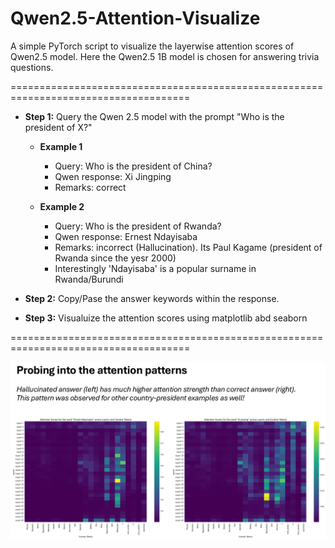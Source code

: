 # Qwen2.5-Attention-Visualize
A simple PyTorch script to visualize the layerwise attention scores of Qwen2.5 model. Here the Qwen2.5 1B model is chosen for answering trivia questions.

=====================================================================================

+ **Step 1:** Query the Qwen 2.5 model with the prompt "Who is the president of X?"

  + **Example 1**
    + Query: Who is the president of China?
    + Qwen response: Xi Jingping
    + Remarks: correct
    
  + **Example 2**
    + Query: Who is the president of Rwanda?
    + Qwen response: Ernest Ndayisaba
    + Remarks: incorrect (Hallucination). Its Paul Kagame (president of Rwanda since the yesr 2000)
    + Interestingly 'Ndayisaba' is a popular surname in Rwanda/Burundi
 
+ **Step 2:** Copy/Pase the answer keywords within the response.
  
+ **Step 3:** Visualuize the attention scores using matplotlib abd seaborn

=====================================================================================

![visualize](https://github.com/NMS05/Qwen2.5-Attention-Visualize/blob/main/Probing%20into%20the%20attention%20patterns.png)
